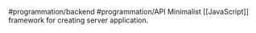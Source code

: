 #programmation/backend #programmation/API 
Minimalist [[JavaScript]] framework for creating server application.
